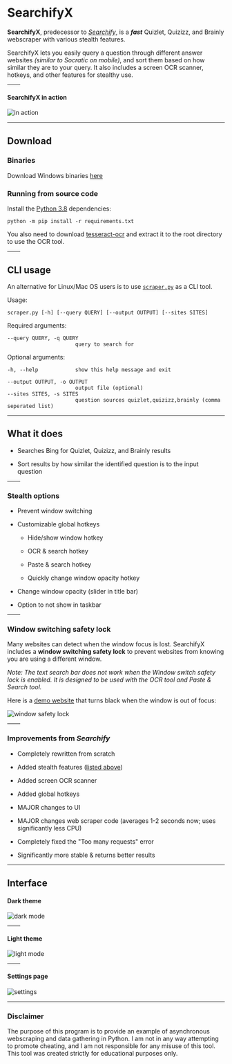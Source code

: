# SearchifyX


**SearchifyX**, predecessor to *[Searchify](https://www.reddit.com/user/daijro/comments/jg7wee/searchify_quizletbrainly_searcher/)*, is a ***fast*** Quizlet, Quizizz, and Brainly webscraper with various stealth features.

SearchifyX lets you easily query a question through different answer websites *(similar to Socratic on mobile)*, and sort them based on how similar they are to your query. It also includes a screen OCR scanner, hotkeys, and other features for stealthy use.


<hr width=30>

#### SearchifyX in action

![in action](https://user-images.githubusercontent.com/72637910/147515480-236fe392-6282-44bc-b888-54f15adeb523.gif)


---

## Download

### Binaries

Download Windows binaries [here](https://github.com/daijro/SearchifyX/releases)

### Running from source code

Install the [Python 3.8](https://www.python.org/downloads/release/python-389/) dependencies:

```
python -m pip install -r requirements.txt
```

You also need to download [tesseract-ocr](https://www.dropbox.com/s/abuo044ayx4vlex/tesseract-ocr.7z?dl=1) and extract it to the root directory to use the OCR tool.

<hr width=30>

## CLI usage

An alternative for Linux/Mac OS users is to use [`scraper.py`](https://github.com/daijro/SearchifyX/blob/main/scraper.py) as a CLI tool.

Usage:
```
scraper.py [-h] [--query QUERY] [--output OUTPUT] [--sites SITES]
```

Required arguments:

```
--query QUERY, -q QUERY
                      query to search for
```

Optional arguments:

```
-h, --help            show this help message and exit

--output OUTPUT, -o OUTPUT
                      output file (optional)
--sites SITES, -s SITES
                      question sources quizlet,quizizz,brainly (comma seperated list)
```

---


## What it does

-   Searches Bing for Quizlet, Quizizz, and Brainly results

-   Sort results by how similar the identified question is to the input question

<hr width=30>

### Stealth options

- Prevent window switching

- Customizable global hotkeys

    - Hide/show window hotkey

    - OCR & search hotkey

    - Paste & search hotkey

    - Quickly change window opacity hotkey

- Change window opacity (slider in title bar)

- Option to not show in taskbar

<hr width=30>


### Window switching safety lock

Many websites can detect when the window focus is lost. SearchifyX includes a __window switching safety lock__ to prevent websites from knowing you are using a different window.

*Note: The text search bar does not work when the Window switch safety lock is enabled. It is designed to be used with the OCR tool and Paste & Search tool.*

Here is a [demo website](https://www.codingwithjesse.com/demo/2007-05-16-detect-browser-window-focus/) that turns black when the window is out of focus:

![window safety lock](https://i.imgur.com/mGBAV1K.gif)

<hr width=30>

### Improvements from *Searchify*

- Completely rewritten from scratch

- Added stealth features ([listed above](https://github.com/daijro/SearchifyX#stealth-options))

- Added screen OCR scanner

- Added global hotkeys

- MAJOR changes to UI

- MAJOR changes web scraper code (averages 1-2 seconds now; uses significantly less CPU)

- Completely fixed the "Too many requests" error

- Significantly more stable & returns better results

---

## Interface


#### Dark theme

![dark mode](https://i.imgur.com/AjFaiJY.png)

<hr width=30>

#### Light theme

![light mode](https://i.imgur.com/NISQ8oX.png)

<hr width=30>

#### Settings page

![settings](https://i.imgur.com/iOciyxd.png)


---

### Disclaimer

The purpose of this program is to provide an example of asynchronous webscraping and data gathering in Python. I am not in any way attempting to promote cheating, and I am not responsible for any misuse of this tool. This tool was created strictly for educational purposes only.
